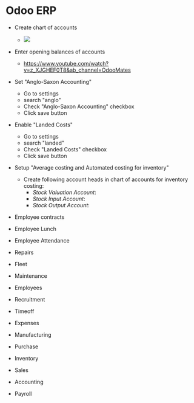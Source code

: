 # Odoo ERP

- Create chart of accounts
    - ![](https://github.com/Muhammadinaam/odoo_erp/blob/master/readme_gifs/setup_chart_of_accounts.gif)

    
- Enter opening balances of accounts
    - https://www.youtube.com/watch?v=z_XJGHEF0T8&ab_channel=OdooMates
- Set "Anglo-Saxon Accounting"
    - Go to settings
    - search "anglo"
    - Check "Anglo-Saxon Accounting" checkbox
    - Click save button
- Enable "Landed Costs"
    - Go to settings
    - search "landed"
    - Check "Landed Costs" checkbox
    - Click save button
- Setup "Average costing and Automated costing for inventory"
    - Create following account heads in chart of accounts for inventory costing:
        - *Stock Valuation Account*: 
        - *Stock Input Account*:
        - *Stock Output Account*:
- Employee contracts
- Employee Lunch
- Employee Attendance
- Repairs
- Fleet
- Maintenance
- Employees
- Recruitment
- Timeoff
- Expenses
- Manufacturing
- Purchase
- Inventory
- Sales
- Accounting
- Payroll
